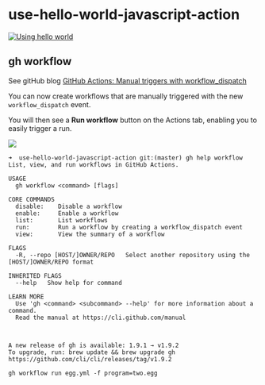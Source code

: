 # use-hello-world-javascript-action


[![Using hello world](https://github.com/ULL-ESIT-PL-1920/use-hello-world-javascript-action/workflows/Using%20hello%20world/badge.svg?event=push)](https://github.com/ULL-ESIT-PL-1920/use-hello-world-javascript-action/actions)

<!--
[![Actions Status](https://github.com/ULL-ESIT-PL-1920/{repo}/workflows/{workflow_name}/badge.svg)](https://github.com/{owner}/{repo}/actions)
-->

## gh workflow

See gitHub blog [GitHub Actions: Manual triggers with workflow_dispatch](https://github.blog/changelog/2020-07-06-github-actions-manual-triggers-with-workflow_dispatch/)

You can now create workflows that are manually triggered with the new `workflow_dispatch` event.

You will then see a **Run workflow** button on the Actions tab, enabling you to easily trigger a run.

![](images/run-workflow)

```
➜  use-hello-world-javascript-action git:(master) gh help workflow
List, view, and run workflows in GitHub Actions.

USAGE
  gh workflow <command> [flags]

CORE COMMANDS
  disable:    Disable a workflow
  enable:     Enable a workflow
  list:       List workflows
  run:        Run a workflow by creating a workflow_dispatch event
  view:       View the summary of a workflow

FLAGS
  -R, --repo [HOST/]OWNER/REPO   Select another repository using the [HOST/]OWNER/REPO format

INHERITED FLAGS
  --help   Show help for command

LEARN MORE
  Use 'gh <command> <subcommand> --help' for more information about a command.
  Read the manual at https://cli.github.com/manual



A new release of gh is available: 1.9.1 → v1.9.2
To upgrade, run: brew update && brew upgrade gh
https://github.com/cli/cli/releases/tag/v1.9.2
```




```
gh workflow run egg.yml -f program=two.egg
```
